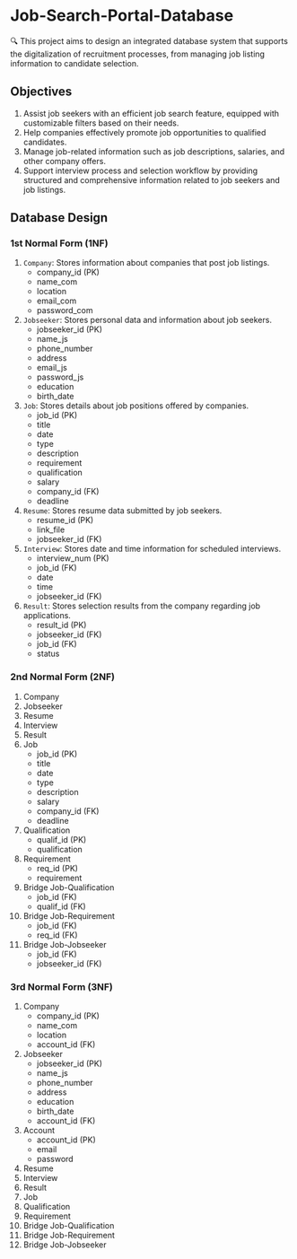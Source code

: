 # Job-Search-Portal-Database

🔍 This project aims to design an integrated database system that supports the digitalization of recruitment processes, from managing job listing information to candidate selection.

## Objectives
1. Assist job seekers with an efficient job search feature, equipped with customizable filters based on their needs.
2. Help companies effectively promote job opportunities to qualified candidates.
3. Manage job-related information such as job descriptions, salaries, and other company offers.
4. Support interview process and selection workflow by providing structured and comprehensive information related to job seekers and job listings.

## Database Design
### 1st Normal Form (1NF)
1. `Company`: Stores information about companies that post job listings.
   - company_id (PK)
   - name_com
   - location
   - email_com
   - password_com
2. `Jobseeker`: Stores personal data and information about job seekers.
   - jobseeker_id (PK)
   - name_js
   - phone_number
   - address
   - email_js
   - password_js
   - education
   - birth_date
3. `Job`: Stores details about job positions offered by companies.
   - job_id (PK)
   - title
   - date
   - type
   - description
   - requirement
   - qualification
   - salary
   - company_id (FK)
   - deadline
4. `Resume`: Stores resume data submitted by job seekers.
   - resume_id (PK)
   - link_file
   - jobseeker_id (FK)
5. `Interview`: Stores date and time information for scheduled interviews.
    - interview_num (PK)
    - job_id (FK)
    - date
    - time
    - jobseeker_id (FK)
6. `Result`: Stores selection results from the company regarding job applications.
    - result_id (PK)
    - jobseeker_id (FK)
    - job_id (FK)
    - status

### 2nd Normal Form (2NF)
1. Company
2. Jobseeker
3. Resume
4. Interview
5. Result
6. Job
   - job_id (PK)
   - title
   - date
   - type
   - description
   - salary
   - company_id (FK)
   - deadline
7. Qualification
   - qualif_id (PK)
   - qualification
8. Requirement
    - req_id (PK)
    - requirement
9. Bridge Job-Qualification
    - job_id (FK)
    - qualif_id (FK)
10. Bridge Job-Requirement
    - job_id (FK)
    - req_id (FK)
11. Bridge Job-Jobseeker
    - job_id (FK)
    - jobseeker_id (FK)

### 3rd Normal Form (3NF)
1. Company
   - company_id (PK)
   - name_com
   - location
   - account_id (FK)
2. Jobseeker
   - jobseeker_id (PK)
   - name_js
   - phone_number
   - address
   - education
   - birth_date
   - account_id (FK)
3. Account
   - account_id (PK)
   - email
   - password
4. Resume
5. Interview
6. Result
7. Job
8. Qualification
9. Requirement
10. Bridge Job-Qualification
11. Bridge Job-Requirement
12. Bridge Job-Jobseeker
